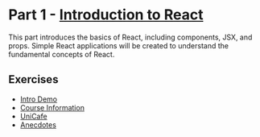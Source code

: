 # Part 1 - [Introduction to React](https://fullstackopen.com/en/part1)

This part introduces the basics of React, including components, JSX, and props. Simple React applications will be created to understand the fundamental concepts of React.

## Exercises

- [Intro Demo](introdemo/)
- [Course Information](courseinfo/)
- [UniCafe](unicafe/)
- [Anecdotes](anecdotes/)
